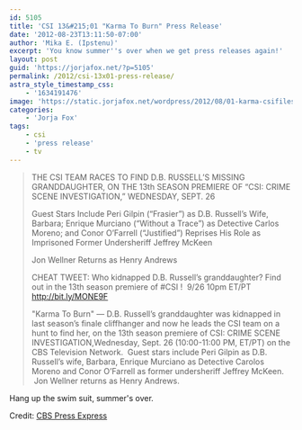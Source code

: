 ```yaml
---
id: 5105
title: 'CSI 13&#215;01 "Karma To Burn" Press Release'
date: '2012-08-23T13:11:50-07:00'
author: 'Mika E. (Ipstenu)'
excerpt: 'You know summer''s over when we get press releases again!'
layout: post
guid: 'https://jorjafox.net/?p=5105'
permalink: /2012/csi-13x01-press-release/
astra_style_timestamp_css:
    - '1634191476'
image: 'https://static.jorjafox.net/wordpress/2012/08/01-karma-csifiles02.jpg'
categories:
    - 'Jorja Fox'
tags:
    - csi
    - 'press release'
    - tv
---
```


<blockquote>THE CSI TEAM RACES TO FIND D.B. RUSSELL’S MISSING GRANDDAUGHTER, ON THE 13th SEASON PREMIERE OF “CSI: CRIME SCENE INVESTIGATION,” WEDNESDAY, SEPT. 26

Guest Stars Include Peri Gilpin (“Frasier”) as D.B. Russell’s Wife, Barbara; Enrique Murciano (“Without a Trace”) as Detective Carlos Moreno; and Conor O’Farrell (“Justified”) Reprises His Role as Imprisoned Former Undersheriff Jeffrey McKeen

Jon Wellner Returns as Henry Andrews

CHEAT TWEET: Who kidnapped D.B. Russell’s granddaughter? Find out in the 13th season premiere of #CSI !  9/26 10pm ET/PT http://bit.ly/MONE9F

"Karma To Burn" — D.B. Russell’s granddaughter was kidnapped in last season’s finale cliffhanger and now he leads the CSI team on a hunt to find her, on the 13th season premiere of CSI: CRIME SCENE INVESTIGATION,Wednesday, Sept. 26 (10:00-11:00 PM, ET/PT) on the CBS Television Network.  Guest stars include Peri Gilpin as D.B. Russell’s wife, Barbara, Enrique Murciano as Detective Carolos Moreno and Conor O’Farrell as former undersheriff Jeffrey McKeen.  Jon Wellner returns as Henry Andrews.</blockquote>
Hang up the swim suit, summer's over.

Credit: <a href="http://www.cbspressexpress.com/cbs-entertainment/shows/csi-crime-scene-investigation/releases/view?id=32709">CBS Press Express</a>
